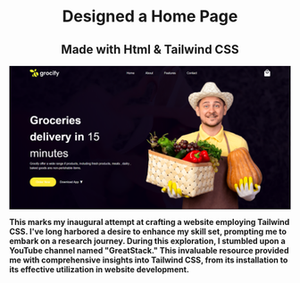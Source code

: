 <h1 align="center"> Designed a Home Page </h1>
<h2 align="center">Made with Html & Tailwind CSS</h2>

<img align="center"   src="images/homepage.png">

<p><strong> This marks my inaugural attempt at crafting a website employing Tailwind CSS. I've long harbored a desire to enhance my skill set, prompting me to embark on a research journey. During this exploration, I stumbled upon a YouTube channel named "GreatStack." This invaluable resource provided me with comprehensive insights into Tailwind CSS, from its installation to its effective utilization in website development.</strong</p>
